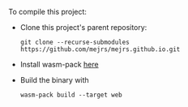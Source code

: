 To compile this project:

- Clone this project's parent repository: 
  ```text
  git clone --recurse-submodules https://github.com/mejrs/mejrs.github.io.git
   ```

- Install wasm-pack [here](https://rustwasm.github.io/wasm-pack/installer/#)

- Build the binary with
   ```text
   wasm-pack build --target web 
   ```